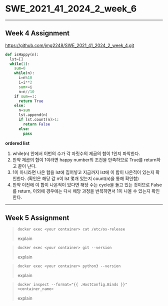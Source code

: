 # SWE_2021_41_2024_2_week_6

---

## Week 4 Assignment
https://github.com/jmg2248/SWE_2021_41_2024_2_week_4.git

```python
def isHappy(n):
  lst=[]
  while(1):
    sum=0
    while(n):
      i=n%10
      i=i**2
      sum+=i
      n=n//10
    if sum==1:
      return True
    else:
      n=sum
      lst.append(n)
      if lst.count(n)>1:
        return False
      else:
        pass
```

__ordered list__
1. while(n) 안에서 이번의 수가 각 자릿수의 제곱의 합이 1인지 파악한다. 
2. 만약 제곱의 합이 1이라면 happy number의 조건을 만족하므로 True를 return하고 끝이 난다. 
3. 1이 아니라면 나온 합을 lst에 집어넣고 지금까지 lst에 이 합이 나온적이 있는지 확인한다. 
(확인은 해당 값 n이 lst 몇개 있는지 count(n)을 통해 확인함) 
4. 만약 이전에 이 합이 나온적이 있다면 해당 수는 cycle을 돌고 있는 것이므로 False를 return, 이외에 경우에는 다시 해당 과정을 반복하면서 1이 나올 수 있는지 확인한다. 

---

## Week 5 Assignment
> ```shell
> docker exec <your container> cat /etc/os-release
> ```
> explain

> ```shell
> docker exec <your container> git --version
> ```
> explain

> ```shell
> docker exec <your container> python3 --version
> ```
> explain

> ```shell
> docker inspect --format="{{ .HostConfig.Binds }}" <container_name>
> ```
> explain
